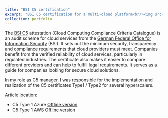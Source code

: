 ```yaml
---
title: "BSI C5 certification"
excerpt: "BSI C5 certification for a multi-cloud platform<br/><img src='/images/bsi_logo.svg'>"
collection: portfolio
---
```


The [BSI C5](https://www.bsi.bund.de/EN/Themen/Unternehmen-und-Organisationen/Informationen-und-Empfehlungen/Empfehlungen-nach-Angriffszielen/Cloud-Computing/Kriterienkatalog-C5/kriterienkatalog-c5_node.html) attestation (Cloud Computing Compliance Criteria Catalogue) is an audit scheme for cloud services from the [German Federal Office for Information Security](https://www.bsi.bund.de/EN/Home/home_node.html) (BSI). It sets out the minimum security, transparency and compliance requirements that cloud providers must meet. Companies benefit from the verified reliability of cloud services, particularly in regulated industries. The certificate also makes it easier to compare different providers and can help to fulfill legal requirements. It serves as a guide for companies looking for secure cloud solutions.

In my role as C5 manager, I was responsible for the implementation and realization of the C5 certificates Type1 / Type2 for several hyperscalers.

Article location:
- C5 Type 1 Azure [Offline version](/files/bsi_c5_type1_azure.pdf)
- C5 Type 1 AWS [Offline version](/files/bsi_c5_type1_aws.pdf)